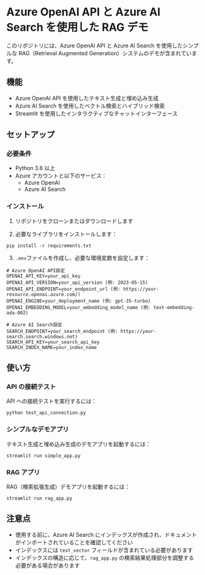 # Azure OpenAI API と Azure AI Search を使用した RAG デモ

このリポジトリには、Azure OpenAI API と Azure AI Search を使用したシンプルな RAG（Retrieval Augmented Generation）システムのデモが含まれています。

## 機能

- Azure OpenAI API を使用したテキスト生成と埋め込み生成
- Azure AI Search を使用したベクトル検索とハイブリッド検索
- Streamlit を使用したインタラクティブなチャットインターフェース

## セットアップ

### 必要条件

- Python 3.8 以上
- Azure アカウントと以下のサービス：
  - Azure OpenAI
  - Azure AI Search

### インストール

1. リポジトリをクローンまたはダウンロードします

2. 必要なライブラリをインストールします：

```
pip install -r requirements.txt
```

3. `.env`ファイルを作成し、必要な環境変数を設定します：

```
# Azure OpenAI API設定
OPENAI_API_KEY=your_api_key
OPENAI_API_VERSION=your_api_version (例: 2023-05-15)
OPENAI_API_ENDPOINT=your_endpoint_url (例: https://your-resource.openai.azure.com/)
OPENAI_ENGINE=your_deployment_name (例: gpt-35-turbo)
OPENAI_EMBEDDING_MODEL=your_embedding_model_name (例: text-embedding-ada-002)

# Azure AI Search設定
SEARCH_ENDPOINT=your_search_endpoint (例: https://your-search.search.windows.net)
SEARCH_API_KEY=your_search_api_key
SEARCH_INDEX_NAME=your_index_name
```

## 使い方

### API の接続テスト

API への接続テストを実行するには：

```
python test_api_connection.py
```

### シンプルなデモアプリ

テキスト生成と埋め込み生成のデモアプリを起動するには：

```
streamlit run simple_app.py
```

### RAG アプリ

RAG（検索拡張生成）デモアプリを起動するには：

```
streamlit run rag_app.py
```

## 注意点

- 使用する前に、Azure AI Search にインデックスが作成され、ドキュメントがインポートされていることを確認してください
- インデックスには `text_vector` フィールドが含まれている必要があります
- インデックスの構造に応じて、`rag_app.py` の検索結果処理部分を調整する必要がある場合があります
